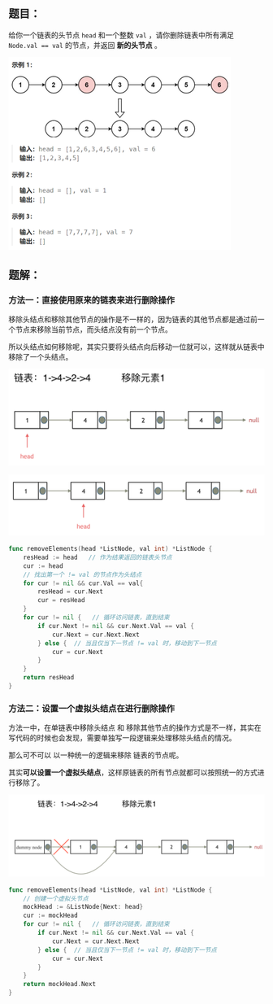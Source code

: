 ## 题目：

给你一个链表的头节点 `head` 和一个整数 `val` ，请你删除链表中所有满足 `Node.val == val` 的节点，并返回 **新的头节点** 。

<img src="203.移除链表元素.assets/image-20240223114830201.png" alt="image-20240223114830201" style="zoom:50%;" />

## 题解：

### 方法一：**直接使用原来的链表来进行删除操作**

移除头结点和移除其他节点的操作是不一样的，因为链表的其他节点都是通过前一个节点来移除当前节点，而头结点没有前一个节点。

所以头结点如何移除呢，其实只要将头结点向后移动一位就可以，这样就从链表中移除了一个头结点。

![203_链表删除元素3](203.移除链表元素.assets/2021031609544922.png)

![203_链表删除元素4](203.移除链表元素.assets/20210316095512470.png)

```go
func removeElements(head *ListNode, val int) *ListNode {
    resHead := head   // 作为结果返回的链表头节点
    cur := head
    // 找出第一个 != val 的节点作为头结点
    for cur != nil && cur.Val == val{
        resHead = cur.Next
        cur = resHead
    }
    for cur != nil {   // 循环访问链表，直到结束
        if cur.Next != nil && cur.Next.Val == val {
            cur.Next = cur.Next.Next
        } else {  // 当且仅当下一节点 != val 时，移动到下一节点
            cur = cur.Next
        }
    }
    return resHead
}
```

### 方法二：**设置一个虚拟头结点在进行删除操作**

方法一中，在单链表中移除头结点 和 移除其他节点的操作方式是不一样，其实在写代码的时候也会发现，需要单独写一段逻辑来处理移除头结点的情况。

那么可不可以 以一种统一的逻辑来移除 链表的节点呢。

其实**可以设置一个虚拟头结点**，这样原链表的所有节点就都可以按照统一的方式进行移除了。

![203_链表删除元素6](203.移除链表元素.assets/20210316095619221.png)

```go
func removeElements(head *ListNode, val int) *ListNode {
    // 创建一个虚拟头节点
    mockHead := &ListNode{Next: head}
    cur := mockHead
    for cur != nil {   // 循环访问链表，直到结束
        if cur.Next != nil && cur.Next.Val == val {
            cur.Next = cur.Next.Next
        } else {  // 当且仅当下一节点 != val 时，移动到下一节点
            cur = cur.Next
        }
    }
    return mockHead.Next
}
```

